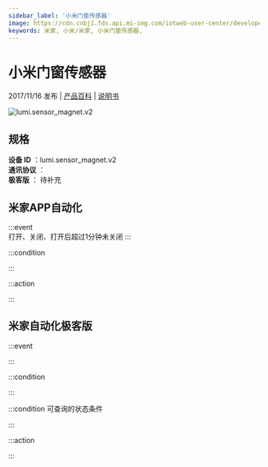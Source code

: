 ```yaml
---
sidebar_label: '小米门窗传感器'
image: https://cdn.cnbj1.fds.api.mi-img.com/iotweb-user-center/developer_1679047509982FyOjsJ4u.png?GalaxyAccessKeyId=AKVGLQWBOVIRQ3XLEW&Expires=9223372036854775807&Signature=sFwIk340l31UNr2qLM748uH+DuI=
keywords: 米家, 小米/米家, 小米门窗传感器, 
---
```

# 小米门窗传感器

2017/11/16 发布 | [产品百科](https://home.mi.com/webapp/content/baike/product/index.html?model=lumi.sensor_magnet.v2/) | [说明书](https://home.mi.com/views/introduction.html?model=lumi.sensor_magnet.v2&region=cn)

![lumi.sensor_magnet.v2](https://cdn.cnbj1.fds.api.mi-img.com/iotweb-user-center/developer_1679047509982FyOjsJ4u.png?GalaxyAccessKeyId=AKVGLQWBOVIRQ3XLEW&Expires=9223372036854775807&Signature=sFwIk340l31UNr2qLM748uH+DuI=)

## 规格  
> 
**设备 ID** ：lumi.sensor_magnet.v2  
**通讯协议** ：  
**极客版**  ： 待补充 


## 米家APP自动化  

:::event  
打开、关闭、打开后超过1分钟未关闭
:::

:::condition  

:::

:::action   

:::

## 米家自动化极客版  

:::event  

:::

:::condition  

:::

:::condition 可查询的状态条件  

:::

:::action  

:::

        
